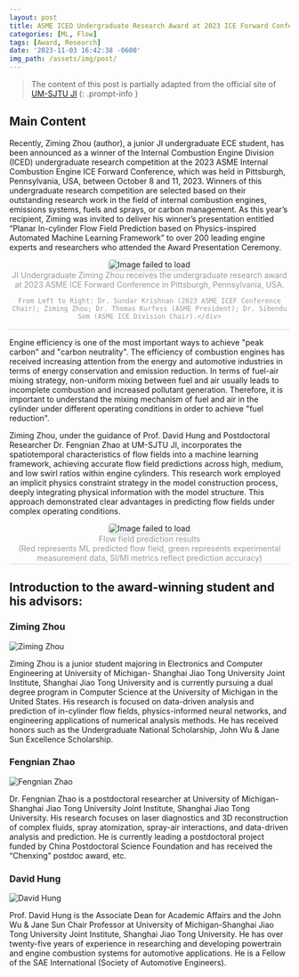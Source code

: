 ```yaml
---
layout: post
title: ASME ICED Undergraduate Research Award at 2023 ICE Forward Conference
categories: [ML, Flow]
tags: [Award, Research]
date: '2023-11-03 16:42:38 -0600'
img_path: /assets/img/post/
---
```


> The content of this post is partially adapted from the official site of [UM-SJTU JI](https://www.ji.sjtu.edu.cn/off-the-press/2023-11-20/142388/)
{: .prompt-info }

## Main Content

Recently, Ziming Zhou (author), a junior JI undergraduate ECE student, has been announced as a winner of the Internal Combustion Engine Division (ICED) undergraduate research competition at the 2023 ASME Internal Combustion Engine ICE Forward Conference, which was held in Pittsburgh, Pennsylvania, USA, between October 8 and 11, 2023. Winners of this undergraduate research competition are selected based on their outstanding research work in the field of internal combustion engines, emissions systems, fuels and sprays, or carbon management. As this year’s recipient, Ziming was invited to deliver his winner’s presentation entitled “Planar In-cylinder Flow Field Prediction based on Physics-inspired Automated Machine Learning Framework” to over 200 leading engine experts and researchers who attended the Award Presentation Ceremony.

<center>
    <img style="border-radius: 0.3125em;
    box-shadow: 0 2px 4px 0 rgba(34,36,38,.12),0 2px 10px 0 rgba(34,36,38,.08);" 
    src="ICEF-pic1.png" alt="Image failed to load">
    <br>
    <div style="color:orange; border-bottom: 1px solid #d9d9d9;
    display: inline-block;
    color: #999;
    padding: 2px;">JI Undergraduate Ziming Zhou receives the undergraduate research award at 2023 ASME ICE Forward Conference in Pittsburgh, Pennsylvania, USA. <br>
    
    From Left to Right: Dr. Sundar Krishnan (2023 ASME ICEF Conference Chair); Ziming Zhou; Dr. Thomas Kurfess (ASME President); Dr. Sibendu Som (ASME ICE Division Chair).</div>
</center>


Engine efficiency is one of the most important ways to achieve "peak carbon" and "carbon neutrality". The efficiency of combustion engines has received increasing attention from the energy and automotive industries in terms of energy conservation and emission reduction. In terms of fuel-air mixing strategy, non-uniform mixing between fuel and air usually leads to incomplete combustion and increased pollutant generation. Therefore, it is important to understand the mixing mechanism of fuel and air in the cylinder under different operating conditions in order to achieve "fuel reduction".

Ziming Zhou, under the guidance of Prof. David Hung and Postdoctoral Researcher Dr. Fengnian Zhao at UM-SJTU JI, incorporates the spatiotemporal characteristics of flow fields into a machine learning framework, achieving accurate flow field predictions across high, medium, and low swirl ratios within engine cylinders. This research work employed an implicit physics constraint strategy in the model construction process, deeply integrating physical information with the model structure. This approach demonstrated clear advantages in predicting flow fields under complex operating conditions.


<center>
    <img style="border-radius: 0.3125em;
    box-shadow: 0 2px 4px 0 rgba(34,36,38,.12),0 2px 10px 0 rgba(34,36,38,.08);" 
    src="ICEF-pic2.png"alt="Image failed to load">
    <br>
    <div style="color:orange; border-bottom: 1px solid #d9d9d9;
    display: inline-block;
    color: #999;
    padding: 2px;">Flow field prediction results <br>(Red represents ML predicted flow field, green represents experimental measurement data, SI/MI metrics reflect prediction accuracy)
    </div>
</center>

## Introduction to the award-winning student and his advisors:

### Ziming Zhou
 
![Ziming Zhou](ICEF-pic3.png)

Ziming Zhou is a junior student majoring in Electronics and Computer Engineering at University of Michigan- Shanghai Jiao Tong University Joint Institute, Shanghai Jiao Tong University and is currently pursuing a dual degree program in Computer Science at the University of Michigan in the United States. His research is focused on data-driven analysis and prediction of in-cylinder flow fields, physics-informed neural networks, and engineering applications of numerical analysis methods. He has received honors such as the Undergraduate National Scholarship, John Wu & Jane Sun Excellence Scholarship.

### Fengnian Zhao

![Fengnian Zhao](ICEF-pic4.jpg)

Dr. Fengnian Zhao is a postdoctoral researcher at University of Michigan- Shanghai Jiao Tong University Joint Institute, Shanghai Jiao Tong University. His research focuses on laser diagnostics and 3D reconstruction of complex fluids, spray atomization, spray-air interactions, and data-driven analysis and prediction. He is currently leading a postdoctoral project funded by China Postdoctoral Science Foundation and has received the “Chenxing” postdoc award, etc.

### David Hung

![David Hung](ICEF-pic5.jpg)

Prof. David Hung is the Associate Dean for Academic Affairs and the John Wu & Jane Sun Chair Professor at University of Michigan-Shanghai Jiao Tong University Joint Institute, Shanghai Jiao Tong University. He has over twenty-five years of experience in researching and developing powertrain and engine combustion systems for automotive applications. He is a Fellow of the SAE International (Society of Automotive Engineers). 

